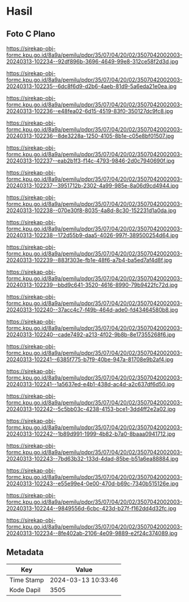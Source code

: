 # Hasil

## Foto C Plano

https://sirekap-obj-formc.kpu.go.id/8a9a/pemilu/pdpr/35/07/04/20/02/3507042002003-20240313-102234--92df896b-3696-4649-99e8-312ce58f2d3d.jpg

https://sirekap-obj-formc.kpu.go.id/8a9a/pemilu/pdpr/35/07/04/20/02/3507042002003-20240313-102235--6dc8f6d9-d2b6-4aeb-81d9-5a6eda21e0ea.jpg

https://sirekap-obj-formc.kpu.go.id/8a9a/pemilu/pdpr/35/07/04/20/02/3507042002003-20240313-102236--e48fea02-6d15-4519-83f0-350127dc9fc8.jpg

https://sirekap-obj-formc.kpu.go.id/8a9a/pemilu/pdpr/35/07/04/20/02/3507042002003-20240313-102236--8de3228a-1250-4105-8b1e-c05e8bf01507.jpg

https://sirekap-obj-formc.kpu.go.id/8a9a/pemilu/pdpr/35/07/04/20/02/3507042002003-20240313-102237--eab2b1f3-f14c-4793-9846-2d0c7940690f.jpg

https://sirekap-obj-formc.kpu.go.id/8a9a/pemilu/pdpr/35/07/04/20/02/3507042002003-20240313-102237--3951712b-2302-4a99-985e-8a06d9cd4944.jpg

https://sirekap-obj-formc.kpu.go.id/8a9a/pemilu/pdpr/35/07/04/20/02/3507042002003-20240313-102238--070e30f8-8035-4a8d-8c30-152231d1a0da.jpg

https://sirekap-obj-formc.kpu.go.id/8a9a/pemilu/pdpr/35/07/04/20/02/3507042002003-20240313-102238--172d55b9-daa5-4026-997f-389500254d64.jpg

https://sirekap-obj-formc.kpu.go.id/8a9a/pemilu/pdpr/35/07/04/20/02/3507042002003-20240313-102239--883f303e-fb1e-48f6-a7b4-ba5ed7af4d8f.jpg

https://sirekap-obj-formc.kpu.go.id/8a9a/pemilu/pdpr/35/07/04/20/02/3507042002003-20240313-102239--bbd9c641-3520-4616-8990-79b9422fc72d.jpg

https://sirekap-obj-formc.kpu.go.id/8a9a/pemilu/pdpr/35/07/04/20/02/3507042002003-20240313-102240--37acc4c7-f49b-464d-ade0-fd43464580b8.jpg

https://sirekap-obj-formc.kpu.go.id/8a9a/pemilu/pdpr/35/07/04/20/02/3507042002003-20240313-102240--cade7492-a213-4f02-9b8b-8e17355268f6.jpg

https://sirekap-obj-formc.kpu.go.id/8a9a/pemilu/pdpr/35/07/04/20/02/3507042002003-20240313-102241--6385f775-b7f9-40be-947a-81708e9b2af4.jpg

https://sirekap-obj-formc.kpu.go.id/8a9a/pemilu/pdpr/35/07/04/20/02/3507042002003-20240313-102241--1a5637ed-e4b1-438d-ac4d-a2c637df6d50.jpg

https://sirekap-obj-formc.kpu.go.id/8a9a/pemilu/pdpr/35/07/04/20/02/3507042002003-20240313-102242--5c5bb03c-4238-4153-bce1-3dd4ff2e2a02.jpg

https://sirekap-obj-formc.kpu.go.id/8a9a/pemilu/pdpr/35/07/04/20/02/3507042002003-20240313-102242--1b89d991-1999-4b82-b7a0-8baaa0941712.jpg

https://sirekap-obj-formc.kpu.go.id/8a9a/pemilu/pdpr/35/07/04/20/02/3507042002003-20240313-102243--7bd63b32-133d-4dad-85be-b51a6ea88884.jpg

https://sirekap-obj-formc.kpu.go.id/8a9a/pemilu/pdpr/35/07/04/20/02/3507042002003-20240313-102243--e55e99e4-0e00-470d-b69c-7340b515126e.jpg

https://sirekap-obj-formc.kpu.go.id/8a9a/pemilu/pdpr/35/07/04/20/02/3507042002003-20240313-102244--9849556d-6cbc-423d-b27f-f162dd4d32fc.jpg

https://sirekap-obj-formc.kpu.go.id/8a9a/pemilu/pdpr/35/07/04/20/02/3507042002003-20240313-102234--8fe402ab-2106-4e09-9889-e2f24c374089.jpg


## Metadata

| Key        | Value               |
| ---------- | ------------------- |
| Time Stamp | 2024-03-13 10:33:46 |
| Kode Dapil | 3505                |



